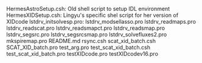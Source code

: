 HermesAstroSetup.csh: Old shell script to setup IDL environment
HermesXIDSetup.csh: Lingyu's specific shel script for her version of XIDcode
lstdrv_initsolvesp.pro: 
lstdrv_modsellasso.pro
lstdrv_readmaps.pro
lstdrv_readscat.pro
lstdrv_readsmapct.pro
lstdrv_readsmap.pro
lstdrv_segsrc.pro
lstdrv_segsrcsmap.pro
lstdrv_solvefluxes2.pro
mkspiremap.pro
README.md
rsync.csh
scat_xid_batch.csh
SCAT_XID_batch.pro
test_arg.pro
test_scat_xid_batch.csh
test_scat_xid_batch.pro
testXIDcode.pro
testXIDcodev16.pro
